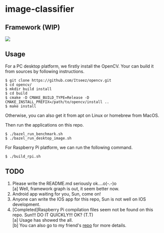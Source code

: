 # image-classifier

## Framework (WIP)

![](https://github.com/SunAriesCN/image-classifier/blob/master/docs/image_classifier_framework.png)


## Usage
For a PC desktop platform, we firstly install the OpenCV.
Your can build it from sources by following instructions.
```
$ git clone https://github.com/Itseez/opencv.git 
$ cd opencv/ 
$ mkdir build install
$ cd build 
$ cmake -D CMAKE_BUILD_TYPE=Release -D CMAKE_INSTALL_PREFIX=/path/to/opencv/install .. 
$ make install 
```
Otherwise, you can also get it from apt on Linux or homebrew from MacOS.

Then run the applications on this repo.
```
$ ./bazel_run_benchmark.sh
$ ./bazel_run_desktop_image.sh
```

For Raspberry Pi platform, we can run the following command.
```
$ ./build_rpi.sh
```

## TODO
1. Please write the README.md seriously ok....o(-.-)o  
  [a] Well, framework graph is out, it seem better now.
2. Android app waiting for you, Sun, come on!
3. Anyone can write the IOS app for this repo, Sun is not well on IOS development.
4. [Completed]Raspberry Pi compilation files seem not be found on this repo. Sun!!! DO IT QUICKLY!!! OK? (T.T)  
  [a] Usage has showed the all.  
  [b] You can also go to my friend's [repo](https://github.com/Duan-JM/bazel-crosstools-compiler) for more details.
   
